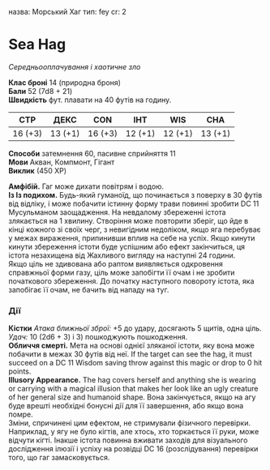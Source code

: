 назва: Морський Хаг тип: fey cr: 2

# Sea Hag
_Середньооплачування і хаотичне зло_

**Клас броні** 14 (природна броня)    
**Бали** 52 (7d8 + 21)    
**Швидкість** фут. плавати на 40 футів на годину.

| СТР     | ДЕКС    | CON     | ІНТ     | WIS     | CHA     |
| ------- | ------- | ------- | ------- | ------- | ------- |
| 16 (+3) | 13 (+1) | 16 (+3) | 12 (+1) | 12 (+1) | 13 (+1) |

**Способи** затемнення 60, пасивне сприйняття 11    
**Мови** Акван, Компмонт, Гігант    
**Виклик** (450 XP)

**Амфібій.** Гаг може дихати повітрям і водою.    
**Із Із подихом.** Будь-який гуманоїд, що починається з поверху в 30 футів від відліку, і може побачити істинну форму трави повинні зробити DC 11 Мусульманом заощадження. На невдалому збереженні істота злякається на 1 хвилину. Створіння може повторити зберіг, що йде в кінці кожного зі своїх черг, з невигідним недоліком, якщо яга перебуває у межах вираження, припинивши вплив на себе на успіх. Якщо кинути кинути збереження істоти буде успішним або ефект закінчиться, ця істота незахищена від Жахливого вигляду на наступні 24 години.    
Якщо ціль не здивована або раптом виявляється одкровення справжньої форми газу, ціль може запобігти її очам і не зробити початкового збереження. До початку наступного повороту істота, яка запобігає її очам, не бачить від нападу на туг.

### Дії
**Кістки** _Атака ближньої зброї:_ +5 до удару, досягають 5 щитів, одна ціль. _Удач:_ 10 (2d6 + 3) і 3) пошкоджують пошкодження.    
**Обличчя смерті.** Мета на основі однієї зляканої істоти, яку вона може побачити в межах 30 футів від неї. If the target can see the hag, it must succeed on a DC 11 Wisdom saving throw against this magic or drop to 0 hit points.    
**Illusory Appearance.** The hag covers herself and anything she is wearing or carrying with a magical illusion that makes her look like an ugly creature of her general size and humanoid shape. Вона закінчується, якщо на агу буде врешті необхідні бонусні дії для її завершення, або якщо вона помре.    
Зміни, спричинені цим ефектом, не стримували фізичного перевірки. Наприклад, у ягу не було кігтів, але хтось, хто торкається її руки, може відчути кігті. Інакше істота повинна вживати заходів для візуального дослідження ілюзії і успіху на розвідці DC 16 (розслідування) перевірки того, що гаг замасковується.
